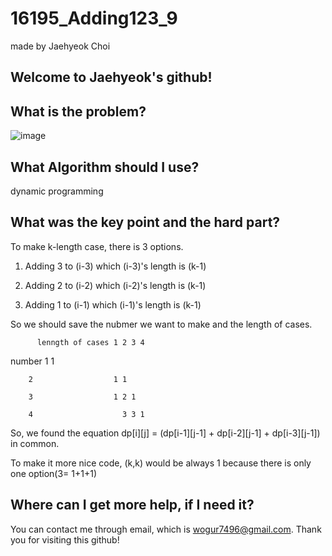 # 16195_Adding123_9

made by Jaehyeok Choi

## Welcome to Jaehyeok's github!

## What is the problem?

![image](https://github.com/Choi-JaeHyeok-21500749/16195_Adding123_9/blob/main/16195_pro.PNG)

## What Algorithm should I use?

dynamic programming

## What was the key point and the hard part?

To make k-length case, there is 3 options.

1. Adding 3 to (i-3) which (i-3)'s length is (k-1)

2. Adding 2 to (i-2) which (i-2)'s length is (k-1)

3. Adding 1 to (i-1) which (i-1)'s length is (k-1)

So we should save the nubmer we want to make and the length of cases.

          lenngth of cases 1 2 3 4 
number  1                  1  

        2                  1 1
        
        3                  1 2 1
        
        4                    3 3 1
        
 So, we found the equation dp[i][j] = (dp[i-1][j-1] + dp[i-2][j-1] + dp[i-3][j-1]) in common.
 
 To make it more nice code, (k,k) would be always 1 because there is only one option(3= 1+1+1)
 
## Where can I get more help, if I need it?

You can contact me through email, which is wogur7496@gmail.com.
Thank you for visiting this github!
